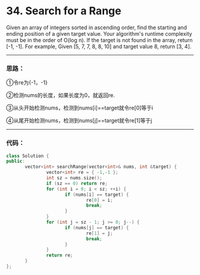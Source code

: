 # 34. Search for a Range

Given an array of integers sorted in ascending order, find the starting and ending position of a given target value.
Your algorithm's runtime complexity must be in the order of O(log n).
If the target is not found in the array, return [-1, -1].
For example,
Given [5, 7, 7, 8, 8, 10] and target value 8,
return [3, 4].

---

### 思路：

①令re为{-1，-1}

②检测nums的长度，如果长度为0，就返回re.

③从头开始检测nums，检测到nums[i]==target就令re[0]等于i

④从尾开始检测nums，检测到nums[j]==target就令re[1]等于j


---

### 代码：

```c++
class Solution {
public:
       vector<int> searchRange(vector<int>& nums, int &target) {
               vector<int> re = { -1,-1 };
               int sz = nums.size();
               if (sz == 0) return re;
               for (int i = 0; i < sz; ++i) {
                      if (nums[i] == target) {
                              re[0] = i;
                              break;
                      }
               }
               for (int j = sz - 1; j >= 0; j--) {
                      if (nums[j] == target) {
                              re[1] = j;
                              break;
                      }
               }
               return re;
       }
};
```






